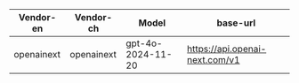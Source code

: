 | Vendor-en | Vendor-ch | Model | base-url |
| --- | --- | --- | --- |
| openainext | openainext | gpt-4o-2024-11-20 | https://api.openai-next.com/v1 |
